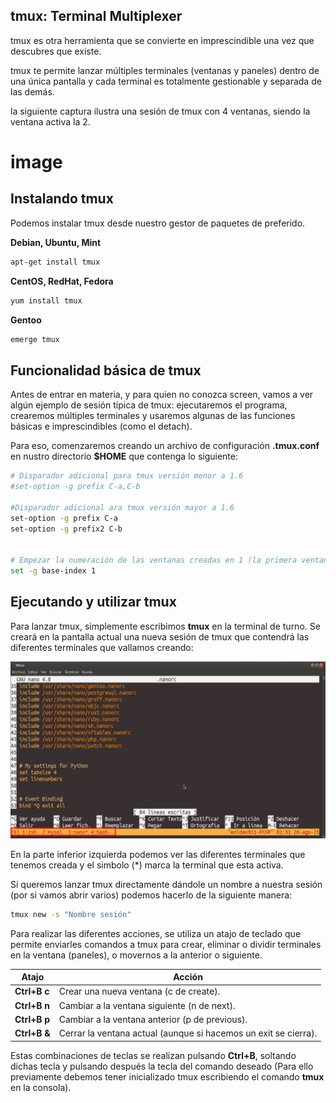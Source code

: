 ## tmux: Terminal Multiplexer  

tmux es otra herramienta que se convierte en imprescindible una vez que descubres que existe.  

tmux te permite lanzar múltiples terminales (ventanas y paneles) dentro de una única pantalla y cada terminal es totalmente gestionable y separada de las demás.  

la siguiente captura ilustra una sesión de tmux con 4 ventanas, siendo la ventana activa la 2.  


# image

## Instalando tmux  

Podemos instalar tmux desde nuestro gestor de paquetes de preferido.  

**Debian, Ubuntu, Mint**  

```bash
apt-get install tmux
```
**CentOS, RedHat, Fedora**  

```bash
yum install tmux
```

**Gentoo**  

```bash
emerge tmux
```

## Funcionalidad básica de tmux  

Antes de entrar en materia, y para quien no conozca screen, vamos a ver algún ejemplo de sesión típica de tmux: ejecutaremos el programa, crearemos múltiples terminales y usaremos algunas de las funciones básicas e imprescindibles (como el detach).  

Para eso, comenzaremos creando un archivo de configuración **.tmux.conf** en nustro directorio **$HOME** que contenga lo siguiente:  

```bash
# Disparador adicional para tmux versión menor a 1.6
#set-option -g prefix C-a,C-b

#Disparador adicional ara tmux versión mayor a 1.6
set-option -g prefix C-a
set-option -g prefix2 C-b


# Empezar la numeración de las ventanas creadas en 1 (la primera ventana)
set -g base-index 1
```

## Ejecutando y utilizar tmux 

Para lanzar tmux, simplemente escribimos **tmux** en la terminal de turno. Se creará en la pantalla actual una nueva sesión de tmux que contendrá las diferentes terminales que vallamos creando:  

<p align="center">
	<img src="img/01.jpg">
</p>

En la parte inferior izquierda podemos ver las diferentes terminales que tenemos creada y el simbolo (*) marca la terminal que esta activa. 

Si queremos lanzar tmux directamente dándole un nombre a nuestra sesión (por si vamos abrir varios) podemos hacerlo de la siguiente manera:  

```bash
tmux new -s "Nombre sesión"
```

Para realizar las diferentes acciones, se utiliza un atajo de teclado que permite enviarles comandos a tmux para crear, eliminar o dividir terminales en la ventana (paneles), o movernos a la anterior o siguiente.  

|Atajo|Acción|
|-----|------|
|**Ctrl+B c**|Crear una nueva ventana (c de create).|
|**Ctrl+B n**|Cambiar a la ventana siguiente (n de next).|
|**Ctrl+B p**|Cambiar a la ventana anterior (p de previous).|
|**Ctrl+B &**|Cerrar la ventana actual (aunque si hacemos un exit se cierra).|

Estas combinaciones de teclas se realizan pulsando **Ctrl+B**, soltando dichas tecla y pulsando después la tecla del comando deseado (Para ello previamente debemos tener inicializado tmux escribiendo el comando **tmux** en la consola).  

